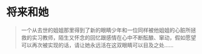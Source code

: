 # 将来和她

> 一个从去世的姐姐那里得到了新的眼睛少年和一位同样被他姐姐的心脏所拯救的实习教师，陌生又怀念的回忆跟感情在心中不断酝酿、窜动，假如愿望可以再次被实现的话，请让她永远活在这双眼睛可以目及之处……
